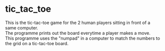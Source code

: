 # tic_tac_toe
This is the tic-tac-toe game for the 2 human players sitting in front of a same computer.<br>
The programme prints out the board everytime a player makes a move.<br>
This programme uses the "numpad" in a computer to match the numbers to the grid on a tic-tac-toe board.<br>
